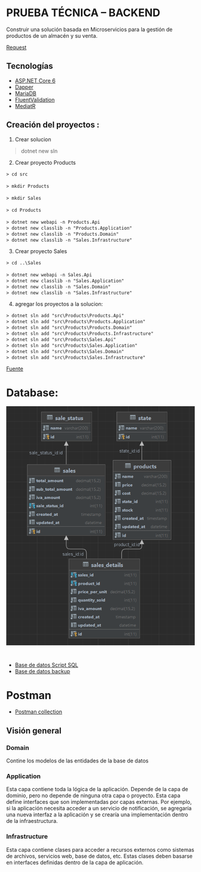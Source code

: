 # PRUEBA TÉCNICA – BACKEND

Construir una solución basada en Microservicios para la gestión de productos de un almacén y su venta.



[Request](./docs/api.sales.postman_collection.json)
## Tecnologías

* [ASP.NET Core 6](https://docs.microsoft.com/en-us/aspnet/core/introduction-to-aspnet-core?view=aspnetcore-6.0)
* [Dapper](https://dapperlib.github.io/Dapper)
* [MariaDB](https://mariadb.org/)
* [FluentValidation](https://fluentvalidation.net)
* [MediatR](https://github.com/jbogard/MediatR)

>
 


## Creación del proyectos  : 
1. Crear solucion
> dotnet new sln

2. Crear proyecto Products

```
> cd src

> mkdir Products

> mkdir Sales

> cd Products

> dotnet new webapi -n Products.Api
> dotnet new classlib -n "Products.Application"
> dotnet new classlib -n "Products.Domain"
> dotnet new classlib -n "Sales.Infrastructure"
```
3. Crear proyecto Sales

```
> cd ..\Sales

> dotnet new webapi -n Sales.Api
> dotnet new classlib -n "Sales.Application"
> dotnet new classlib -n "Sales.Domain"
> dotnet new classlib -n "Sales.Infrastructure"
```

4. agregar los proyectos a la solucion:

```
> dotnet sln add "src\Products\Products.Api"
> dotnet sln add "src\Products\Products.Application"
> dotnet sln add "src\Products\Products.Domain"
> dotnet sln add "src\Products\Products.Infrastructure"
> dotnet sln add "src\Products\Sales.Api"
> dotnet sln add "src\Products\Sales.Application"
> dotnet sln add "src\Products\Sales.Domain"
> dotnet sln add "src\Products\Sales.Infrastructure"
```

 [Fuente](https://medium.com/@trphuongnam/how-to-structure-project-in-dotnet-core-by-command-line-f61b34bc7094)

 # Database:
![database](./docs/img/diagram.png)

#  
* [Base de datos Script SQL](./docs/sql/database.sql)
* [Base de datos backup](./docs/db_backup.sql)

# Postman 

* [Postman collection](./docs/api.sales.postman_collection.json)

## Visión general 

### Domain

Contine los modelos de las entidades de la base de datos

### Application

Esta capa contiene toda la lógica de la aplicación. Depende de la capa de dominio, pero no depende de ninguna otra capa o proyecto. Esta capa define interfaces que son implementadas por capas externas. Por ejemplo, si la aplicación necesita acceder a un servicio de notificación, se agregaría una nueva interfaz a la aplicación y se crearía una implementación dentro de la infraestructura.

### Infrastructure

Esta capa contiene clases para acceder a recursos externos como sistemas de archivos, servicios web, base de datos, etc. Estas clases deben basarse en interfaces definidas dentro de la capa de aplicación.
